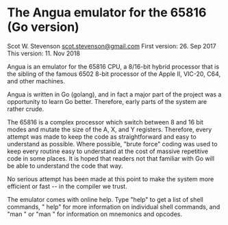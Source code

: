 # The Angua emulator for the 65816 (Go version)
Scot W. Stevenson <scot.stevenson@gmail.com>
First version: 26. Sep 2017
This version: 11. Nov 2018

Angua is an emulator for the 65816 CPU, a 8/16-bit hybrid processor that is the
sibling of the famous 6502 8-bit processor of the Apple II, VIC-20, C64, and
other machines. 

Angua is written in Go (golang), and in fact a major part of the project was a
opportunity to learn Go better. Therefore, early parts of the system are rather
crude. 

The 65816 is a complex processor which switch between 8 and 16 bit modes and
mutate the size of the A, X, and Y registers. Therefore, every attempt was made
to keep the code as straightforward and easy to understand as possible. Where
possible, "brute force" coding was used to keep every routine easy to understand
at the cost of massive repetitive code in some places. It is hoped that readers
not that familiar with Go will be able to understand the code that way. 

No serious attempt has been made at this point to make the system more efficient
or fast -- in the compiler we trust. 

The emulator comes with online help. Type "help" to get a list of shell
commands, "<COMMAND> help" for more information on individual shell commands,
and "man <MNEMONIC>" or "man <OPCODE>" for information on mnemonics and opcodes.

